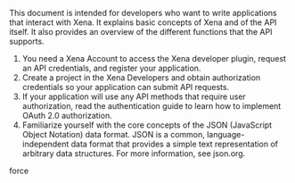 This document is intended for developers who want to write applications that interact with Xena. It explains basic concepts of Xena and of the API itself. It also provides an overview of the different functions that the API supports.


1. You need a Xena Account to access the Xena developer plugin, request an API credentials, and register your application.
2. Create a project in the Xena Developers and obtain authorization credentials so your application can submit API requests.
3. If your application will use any API methods that require user authorization, read the authentication guide to learn how to implement OAuth 2.0 authorization.
4. Familiarize yourself with the core concepts of the JSON (JavaScript Object Notation) data format. JSON is a common, language-independent data format that provides a simple text representation of arbitrary data structures. For more information, see json.org.

force
